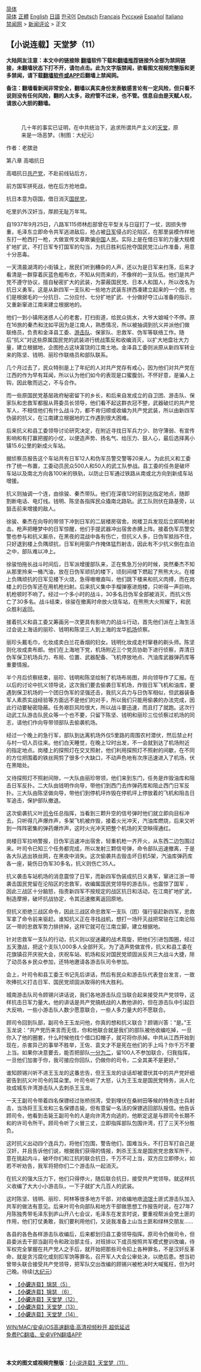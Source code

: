  <!-- 面包屑导航 --> <div class="breadcrumb"><!-- GTranslate: https://gtranslate.io/ -->  <div class="switcher notranslate">  <div class="selected">  <a href="#" onclick="return false;"> 简体</a>  </div>  <div class="option">  <a href="https://www.bannedbook.org" onclick="doGTranslate('zh-CN|zh-CN');jQuery('div.switcher div.selected a').html(jQuery(this).html());return false;" title="简体中文" class="nturl selected"> 简体</a>  <a href="https://www.bannedbook.org/zh-tw/" onclick="doGTranslate('zh-CN|zh-TW');jQuery('div.switcher div.selected a').html(jQuery(this).html());return false;" title="繁體中文" class="nturl"> 正體</a>  <a href="https://www.bannedbook.org/en/" onclick="doGTranslate('zh-CN|en');jQuery('div.switcher div.selected a').html(jQuery(this).html());return false;" title="English" class="nturl"> English</a>  <a href="https://www.bannedbook.org/ja/" onclick="doGTranslate('zh-CN|ja');jQuery('div.switcher div.selected a').html(jQuery(this).html());return false;" title="日本語" class="nturl"> 日語</a>  <a href="https://www.bannedbook.org/ko/" onclick="doGTranslate('zh-CN|ko');jQuery('div.switcher div.selected a').html(jQuery(this).html());return false;" title="한국어" class="nturl"> 한국어</a>  <a href="https://www.bannedbook.org/de/" onclick="doGTranslate('zh-CN|de');jQuery('div.switcher div.selected a').html(jQuery(this).html());return false;" title="Deutsch" class="nturl"> Deutsch</a>  <a href="https://www.bannedbook.org/fr/" onclick="doGTranslate('zh-CN|fr');jQuery('div.switcher div.selected a').html(jQuery(this).html());return false;" title="Français" class="nturl"> Français</a>  <a href="https://www.bannedbook.org/ru/" onclick="doGTranslate('zh-CN|ru');jQuery('div.switcher div.selected a').html(jQuery(this).html());return false;" title="Русский" class="nturl"> Русский</a>  <a href="https://www.bannedbook.org/es/" onclick="doGTranslate('zh-CN|es');jQuery('div.switcher div.selected a').html(jQuery(this).html());return false;" title="Español" class="nturl"> Español</a>  <a href="https://www.bannedbook.org/it/" onclick="doGTranslate('zh-CN|it');jQuery('div.switcher div.selected a').html(jQuery(this).html());return false;" title="Italiano" class="nturl"> Italiano</a>  </div>  </div>      <div class='breadcrumb-sub'><!-- Breadcrumb NavXT 6.3.0 --> <a href="https://www.bannedbook.org/" class="home">禁闻网</a> &gt; <a href="https://www.bannedbook.org/bnews/comments/" class="category">新闻评论</a> &gt; 正文</div></div><h2>【小说连载】天堂梦（11）</h2> <p class="notice"><b>大陆网友注意：本文中的链接除 <a href="https://github.com/bannedbook/fanqiang" >翻墙</a>软件下载和<a href="https://github.com/killgcd/justmysocks/blob/master/README.md">翻墙推荐</a>链接外全部为禁网链接，未翻墙状态下打不开，请勿点击。此为文字版禁闻，欲看图文视频完整版和更多禁闻，请下载<a href="https://github.com/bannedbook/fanqiang">翻墙软件或APP</a>后翻墙上禁闻网。</p><p>备注：翻墙看新闻非常安全，翻墙以真实身份发表敏感言论有一定风险，但只看不说则没有任何风险，翻的人太多，政府管不过来，也不管。信息自由是天赋人权，请放心大胆的翻墙。</b></p>  <div class="entry"> <br /> <figure><a href="https://i1.wp.com/upload-images-bucket-v64rleca837do.s3.eu-west-1.amazonaws.com/wp-content/uploads/2021/07/29083550/Heaven-600x400-1.jpg?fit=600%2C400&#038;ssl=1" data-caption="几十年的事实已证明，在中共统治下，追求所谓共产主义的天堂，原来是一场恶梦。（制图：大纪元）"></a><figcaption class="wp-caption-text">几十年的事实已证明，在中共统治下，追求所谓共产主义的<a href="https://www.bannedbook.org/bnews/tag/%e5%a4%a9%e5%a0%82/" class="st_tag internal_tag" rel="tag" title="标签 天堂 下的日志">天堂</a>，原来是一场恶梦。（制图：大纪元）</figcaption></figure> <p>作者：老膑逊</p> <p>第八章 高唱抗日</p> <p>高唱抗日<a href="https://www.bannedbook.org/bnews/tag/%e5%85%b1%e4%ba%a7%e5%85%9a/" class="st_tag internal_tag" rel="tag" title="标签 共产党 下的日志">共产党</a>，不赴前线钻后方，</p> <p>前方国军拼死战，他在后方抢地盘。</p> <p>抗日本意为窃国，借日消灭<a href="https://www.bannedbook.org/bnews/tag/%e5%9b%bd%e6%b0%91%e5%85%9a/" class="st_tag internal_tag" rel="tag" title="标签 国民党 下的日志">国民党</a>，</p> <p>吃里扒外汉奸当，厚颜无耻万年骂。</p> <p>自1937年9月25日，八路军115师林彪部曾在平型关与日寇打了一仗，因损失惨重，毛泽东立即命令共军逃进敌后，抢占被<a href="https://www.bannedbook.org/bnews/tag/%e6%97%a5%e5%86%9b/" class="st_tag internal_tag" rel="tag" title="标签 日军 下的日志">日军</a>侵占的沦陷区，在那里装模作样地东打一枪西打一枪，大做宣传文章欺骗<span class='wp_keywordlink_affiliate'><a href="https://www.bannedbook.org/" title="中国" target="_blank">中国</a></span>人民。实际上是在借日军的力量大规模扩地扩武，不打日军专打国军的勾当，为抗日胜利后抢夺国民党江山作准备，用意十分恶毒。</p> <p>一天清晨湖湾的小街镇上，居民们听到糟杂的人声，还以为是日军来扫荡，后来才看清是一群穿着灰蓝色粗布衣，不知从何而来的，不像样的一支队伍。他们是共产党不遵守协议，擅自秘密扩大的武装，为蒙蔽国民党、日本人和国人，所以改名为抗日义勇军。这是从新四军一支队和一些地方武装东拼西凑建立起来的一个团，他们是根据毛的一分抗日、二分应付、七分扩地扩武、十分做好夺江山准备的指示，又重新窜进江南来建立根据地的。</p> <p>他们一到小镇用迷惑人心的老套，打扫街道，给民众挑水，大爷大娘喊个不停。原在16旅的秦杰和沈如平因为是江南人，熟悉情况，所以被抽调到抗义并派他们做联络员，负责和金泽县工委、<a href="https://www.bannedbook.org/bnews/tag/%e6%b8%b8%e5%87%bb%e9%98%9f/" class="st_tag internal_tag" rel="tag" title="标签 游击队 下的日志">游击队</a>、保家队、忠救军、伪军等联络工作。随后“抗义”对这些原属国民党的武装进行统战策反和收编消灭，以扩大地盘壮大力量，建立根据地，企图抢占这块富饶的江南土地。金泽县工委则派原从新四军转业来的陈坚、钱明、丽珍作联络员和部队联系。</p>  <p>几个月过去了，民众特别是上了年纪的人对共产党存有戒心，因为他们对共产党在江西的作为早有耳闻，所以认为他们如今的表现是口蜜腹剑，不怀好意，是骗人上钩，因此敬而远之，不与合作。</p> <p>而一些原国民党基层政府秘密留下的乡长，和后来自发成立的自卫团、游击队、保家队和忠救军都服从蒋委员长领导，他们看不起这群衣冠不整，武器破烂的共产党军人，不相信他们有什么战斗力，都不肯归顺或收编为共产党武装，所以由新四军伪装的抗义，在江南建立根据地的工作遇到很大困难。</p> <p>后来抗义和县工委领导讨论研究决定，在附近寻找日军兵力少、防守薄弱、有宣传影响和有打赢把握的小仗，以便造声势、扬名气、给压力、鼓人心，最后选择离小镇15.6公里的新成火车站。</p> <p>据侦察员报告这个车站共有日军12人和伪军员警交警等20来人。为此抗义和工委作了统一布置，工委动员民众500人和50人的武工队参战。县工委的任务是破坏车站以及南北方向各100米的铁轨，以防止日军通过铁路从南或北方向到新成车站增援。</p> <p>抗义则抽调一个连，由徐骏、秦杰带队。他们在深夜12时前到达指定地点，随即割断电话、电灯线。钱明、陈坚各指挥民众撬南北路轨。武工队则伏在路基旁，以狙击前来增援的敌人。</p> <p>徐骏、秦杰在向导的带领下冲到日军的二层楼房宿舍。岗楼卫兵发现后立即鸣枪射击。枪声把睡梦中的日军惊醒，他们手提武器冲出宿舍赤膊上阵。接着伪军员警交警也参与和抗义厮杀，在黑夜的混战中各有伤亡，但抗义人多，日伪军抵挡不住，只好退到楼上负隅顽抗，日军利用窗户作掩体猛烈射击，因此有不少抗义倒在血泊之中，部队难以冲上。</p> <p>徐骏怕拖长战斗时间后，日军派增援部队来，正在焦急万分的时候，突然秦杰不知从那里拎来一桶汽油，放在日伪军顽抗的楼下，顷刻间楼下燃起了熊熊大火。在楼上负隅顽抗的日军见楼下火烧，急得嗷嗷直叫，他们跳下楼来和抗义肉搏，而在岗楼上的日伪军还在用机枪扫射。后来抗义集中手榴弹塞进炮楼，只听得一声巨响，机枪顿时不响了。经过一个多小时的战斗，30多名日伪军全部被消灭，而抗义伤亡了30多名。战斗结束，徐骏在撤离时命放火烧车站，在熊熊大火照耀下，和民众胜利返回。</p> <p>接着抗义和县工委又筹画另一次更具有影响力的战斗行动，首先他们派在上海生活过会说上海话的丽珍、钱明和陈坚三人到上海的龙华<a href="https://www.bannedbook.org/bnews/tag/%e6%9c%ba%e5%9c%ba/" class="st_tag internal_tag" rel="tag" title="标签 机场 下的日志">机场</a>侦察。</p> <p>丽珍头戴毛巾，化妆成卖白兰花香烟的妇女。钱明化妆成走村窜巷的剃头师。陈坚则化妆成卖布郎。他们在上海地下党，机场附近三个党员协助下进行侦察，弄清日伪军保卫机场兵力、布局、位置、武器配备、飞机停放地点、汽油库武器弹药库等重要情报。</p>  <p>半个月后侦察结束，丽珍、钱明和陈坚绘制了机场布局图，并向领导作了汇报。在以后的讨论中抗义领导说，这次我们要去偷袭日军机场，炸毁日军飞机和油库，要遇到保卫机场的一个团日伪军的坚强还击，我抗义兵力与日伪军相似，但武器装备军人素质实战经验等方面远不是他们的对手，所以我们只能用偷袭的办法完成，因此行动要秘密隐蔽。任务艰巨风险很大，所以战斗要迅速，而且打了就跑。这次行动武工队游击队民众等一个也不要，只留下陈坚、钱明和丽珍三位侦察过机场的同志，请他们作向导带领部队去偷袭机场。</p> <p>经过一个晚上的急行军，部队到达离机场外仅5里路的周围农村潜伏，然后禁止村与村一切人员往来。他们白天睡觉，在晚上12时出发，不一会就到达了机场附近的指定地点。岗楼上的探照灯在交叉照射，他们利用探照灯不照射的间歇，在不同的方位把围着的铁丝网剪了很多个大缺口，不动声色地有次序迅速进入了机场，伏在黑暗处。</p> <p>又待探照灯不照射间隙，一大队由丽珍带领，他们来到东门，任务是炸毁油库和阻击日军反扑。二大队由钱明作向导，带他们到西门去炸弹药库和阻止西门日军反扑。三大队由陈坚做向导，带他们到停机坪炸毁在停机坪上停放着的飞机和阻击日军追击，保护部队撤退。</p> <p>这次偷袭抗义叶<a href="https://www.bannedbook.org/bnews/tag/%E5%8F%B8%E4%BB%A4/" class="st_tag internal_tag" rel="tag" title="标签 司令 下的日志">司令</a>任总指挥，当看到三颗升空的信号弹时他们就立即向目标冲去。只听得几声爆炸声，多架飞机被炸毁，接着火光冲天，汽油库燃烧，后来又听到一阵阵密集的弹药爆炸声，这时火光冲天把整个机场的天空眏得通红。</p> <p>岗楼日军拉响警报，日伪军迅速冲出宿舍，轻重机枪一齐开火，从东西二边包围过来。叶司令已知三个任务都完成，所以发射三颗信号弹，命令部队迅速撤离，于是各大队逃出铁丝网，在黑夜中消失。这次偷袭共击毁击坏日机5架，汽油库弹药库各一座，毙伤日伪军30多名，抗义则伤亡35人。</p> <p>抗义袭击车站机场的消息震惊了日军，而新四军伪装成抗日义勇军，窜进江浙一带袭击国民党留在沦陷区的忠救军，收编属国民党领导的游击队，也震惊了国军 ，因此三战区十分脑怒，指责新四军不按规定的战区抗日和活动，在江南扩地扩武，制造摩擦，破坏抗战协定，令其迅速撤离返回原地。</p> <p>但抗义拒绝三战区命令，因此三战区命忠救军一支队（团）强行驱赶新四军，忠救军拿了命令前来驱赶。谁知抗义正在寻找战机，想打一场歼灭战把常驻在江南沦陷区一带的忠救军势力排挤掉，这样它就可在江南立脚，建立根据地。</p> <p>针对忠救军一支队的行动，抗义则以捉迷藏的战术周旋，把他们引进包围圈，经过五天激战，把这个支队1,000多人全部歼灭。为了造声势做宣传，抗义和县工委在花旗镇召开庆祝大会，庆祝车站、机场和反对国民党顽固派反共三大战斗大捷，除了动员各乡民众参加，还特地邀请各游击队司令参加。</p> <p>会上，叶司令和县工委王书记先后讲话，然后有民众和游击队代表登台发言，一致吹捧抗义打击日军、国民党顽固派取得的伟大胜利。</p>  <p>城南游击队司令顾锡兴讲话说，我们各地游击队应当联合起来接受共产党领导，这样抗击日军力量大。他的讲话是共产党搞统战的人教他讲的，但在游击队中引起巨大反响，一些小游击队人数少愿意联合，一些人多力量大的不愿联合。</p> <p>顾司令回到队部，副司令王玉龙问他，你真的想和抗义联合？顾锡兴答：“是。”王玉龙说：“共产党历来言而无信，你和他联合就是我们的部队被他收编吃掉，一旦你入了他的圈套，什么时候他找个借口扣帽子，就可将你杀掉。中共从江西开始到现在，杀害异己的事举不胜举，王佐、袁文才不是死在他们的手上吗？你千万不要上当。如果你决意要去，能否把部队<span class='wp_keywordlink'><a href="https://www.bannedbook.org/forum11/topic291.html" title="禁片：对共产党要一分为二吗" target="_blank">一分为二</a></span>，留100人不参加联合，归我指挥，一旦他们加害于你，我可接应你回队，仍做你的司令，二全其美不是更好。”</p> <p>谁知顾锡兴听不进王玉龙的这番忠告，但王玉龙的谈话却被潜伏其中的共产党奸细密告到抗义叶司令的耳朵里。叶司令听了大怒，认为王玉龙是国民党特务，派人化妆成城东许湾游击队人去刺杀王玉龙。</p> <p>一天王副司令带着四名保镖经过张桥拐湾，受到埋伏在桑树田等候的特务连士兵射击，当场将王玉龙和三名保镖击毙，但有意留一名活的保镖逃回部队报信。他告诉顾司令，他看到击毙王副司令的人是向许湾方向逃的，他断定这是与顾司令长期不和的许司令所干。顾司令听了火冒三丈，立即指挥部队包围许湾，打了三天不分胜负。</p> <p>这时抗义出动四个连兵力，将他们包围，警告他们，国难当头，不打日军打自己是汉奸，并且告诉他们说，根据我们获得的情报，刺杀王玉龙是国民党忠救军所干，意在挑起内斗，破坏你们和江抗的联合抗日，千万不可上当，双方应立即停火，如若不听劝告，我军将把你们二个游击队一起消灭。</p> <p>在抗义的强大压力下，他们只得停火，随后联合抗日，接受共产党领导。就这样抗义收编了大大小小游击队，一下子就扩大几百人的武装。</p> <p>这时陈坚、钱明、丽珍、阿林等很多地方干部，对收编地痞<span class='wp_keywordlink'><a href="https://www.bannedbook.org/forum11/topic282.html" title="禁片：评中国共产党的流氓本性" target="_blank">流氓</a></span>土匪式游击队加入共军的做法有意见。后来叶司令向部队和地方干部做思想工作报告时说，在27年7月陈独秀带毛泽东到庐山开八七会议，毛泽东在发言时说，要重视帮派会党土匪的作用，他们打仗勇敢，我们要利用他们，又说我准备上山当土匪和绿林交朋友……</p> <p>各县的各色各样游击队收编后，后来都划归县工委领导指挥。原司令仍做司令，但县委派去干部当副司令和政治部主任，对班排以下成员按照共军模式整训改编，待军权完全掌握在共产党人之手后，就开始把那些司令扣上各种罪名，不是汉奸反革命，就是贪污腐化或刻扣军饷等罪名，召开军人大会公审处决，以绝后患。想当初曾带头联合接受共产党领导，把军队交出改编的顾锡兴被枪决时大喊冤枉，但为时己晚。待续(<span class='wp_keywordlink_affiliate'><a href="http://www.epochtimes.com/" title="大纪元" target="_blank">大纪元</a></span>)</p> <ul class='op-related-articles' title='相关阅读'> <li><a href='https://www.bannedbook.org/bnews/comments/20210729/1596415.html' target='_blank'>【<b>小说</b>连载】锦瑟（5）</a></li> <li><a href='https://www.bannedbook.org/bnews/comments/20210729/1596414.html' target='_blank'>【<b>小说</b>连载】锦瑟 （6）</a></li> <li><a href='https://www.bannedbook.org/bnews/comments/20210729/1596412.html' target='_blank'>【<b>小说</b>连载】天堂梦（12）</a></li> <li><a href='https://www.bannedbook.org/bnews/comments/20210729/1596411.html' target='_blank'>【<b>小说</b>连载】天堂梦（13）</a></li> <li><a href='https://www.bannedbook.org/bnews/comments/20210729/1596410.html' target='_blank'>【<b>小说</b>连载】天堂梦（14）</a></li> </ul> <p class="texttj"> <a href="https://github.com/bannedbook/fanqiang/wiki/V2ray%E6%9C%BA%E5%9C%BA" target="_blank">WIN/MAC/安卓/iOS高速翻墙:高清视频秒开,超低延迟</a><br/> <a href="https://github.com/bannedbook/fanqiang/wiki/%E7%A6%81%E9%97%BB%E7%BD%91%E5%AE%89%E5%8D%93%E7%BF%BB%E5%A2%99%E6%96%B0%E9%97%BBAPP" target="_blank">免费PC翻墙、安卓VPN翻墙APP</a></p> <p>&nbsp;</p><a name='sharetosocial'></a>  <div style="margin-bottom:5px;padding-bottom:5px;clear:both"> <div id="archive-pix-1" class="banner-ads"> <!-- AuctionX Display platform tag START --> <div id="26318x728x90x621x_ADSLOT2" clicktrack="%%CLICK_URL_ESC%%"></div> <!-- AuctionX Display platform tag END --> </div> <div id="archive-pix-2" class="banner-ads"> <!-- AuctionX Display platform tag START --> <div id="26315x300x250x621x_ADSLOT2" clicktrack="%%CLICK_URL_ESC%%"></div> <!-- AuctionX Display platform tag END --> </div> </div>  <div id="archive-pix-1" class="banner-ads"> <!-- AuctionX Display platform tag START --> <div id="26318x728x90x621x_ADSLOT3" clicktrack="%%CLICK_URL_ESC%%"></div> <!-- AuctionX Display platform tag END --> </div> <div><b>本文的图文或视频完整版</b>：<a href='https://www.bannedbook.org/bnews/comments/20210729/1596413.html'>【小说连载】天堂梦（11）</a></div>  </div><!--END ENTRY--> 